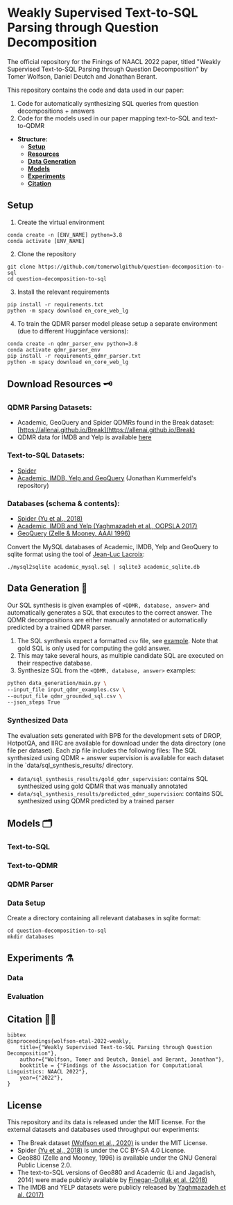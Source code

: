 # Weakly Supervised Text-to-SQL Parsing through Question Decomposition
The official repository for the Finings of NAACL 2022 paper, titled "Weakly Supervised Text-to-SQL Parsing through Question Decomposition" by Tomer Wolfson, Daniel Deutch and Jonathan Berant.

This repository contains the code and data used in our paper:

1. Code for automatically synthesizing SQL queries from question decompositions + answers
2. Code for the models used in our paper mapping text-to-SQL and text-to-QDMR 

* **Structure:**
	* [**Setup**](https://)
	* [**Resources**](https://)
	* [**Data Generation**](https://)
	* [**Models**](https://)
	* [**Experiments**](https://)
	* [**Citation**](https://)


## Setup

1. Create the virtual environment
```
conda create -n [ENV_NAME] python=3.8
conda activate [ENV_NAME]
```

2. Clone the repository
```
git clone https://github.com/tomerwolgithub/question-decomposition-to-sql
cd question-decomposition-to-sql
```

3. Install the relevant requirements 
```
pip install -r requirements.txt 
python -m spacy download en_core_web_lg
```

4. To train the QDMR parser model please setup a separate environment (due to different Hugginface versions):
```
conda create -n qdmr_parser_env python=3.8
conda activate qdmr_parser_env
pip install -r requirements_qdmr_parser.txt 
python -m spacy download en_core_web_lg
```

## Download Resources 🗝️

### QDMR Parsing Datasets:
* Academic, GeoQuery and Spider QDMRs found in the Break dataset: [https://allenai.github.io/Break](https://allenai.github.io/Break)
* QDMR data for IMDB and Yelp is available [here](/data/qdmr_annotation)

### Text-to-SQL Datasets:
* [Spider](https://yale-lily.github.io/spider)
* [Academic, IMDB, Yelp and GeoQuery](https://github.com/jkkummerfeld/text2sql-data/tree/master/data/original) (Jonathan Kummerfeld's repository)

### Databases (schema & contents):
* [Spider (Yu et al., 2018)](https://yale-lily.github.io/spider)
* [Academic, IMDB and Yelp (Yaghmazadeh et al., OOPSLA 2017)](https://drive.google.com/drive/folders/0B-2uoWxAwJGKY09kaEtTZU1nTWM)
* [GeoQuery (Zelle & Mooney, AAAI 1996)](https://github.com/jkkummerfeld/text2sql-data)

Convert the MySQL databases of Academic, IMDB, Yelp and GeoQuery to sqlite format using the tool of [Jean-Luc Lacroix](https://github.com/dumblob/mysql2sqlite):
```
./mysql2sqlite academic_mysql.sql | sqlite3 academic_sqlite.db
```

## Data Generation 🔨
Our SQL synthesis is given examples of `<QDMR, database, answer>` and automatically generates a SQL that executes to the correct answer.
The QDMR decompositions are either manually annotated or automatically predicted by a trained QDMR parser.

1. The SQL synthesis expect a formatted `csv` file, see [example](). Note that gold SQL is only used for computing the gold answer.
2. This may take several hours, as multiple candidate SQL are executed on their respective database.
3. Synthesize SQL from the `<QDMR, database, answer>` examples:

```bash
python data_generation/main.py \
--input_file input_qdmr_examples.csv \
--output_file qdmr_grounded_sql.csv \
--json_steps True
```

### Synthesized Data
The evaluation sets generated with BPB for the development sets of DROP, HotpotQA, and IIRC are available for download under the data directory (one file per dataset). Each zip file includes the following files:
The SQL synthesized using QDMR + answer supervision is available for each dataset in the `data/sql_synthesis_results/ directory. 
* `data/sql_synthesis_results/gold_qdmr_supervision`: contains SQL synthesized using gold QDMR that was manually annotated
* `data/sql_synthesis_results/predicted_qdmr_supervision`: contains SQL synthesized using QDMR predicted by a trained parser




## Models 🗂️

### Text-to-SQL 
### Text-to-QDMR
### QDMR Parser

### Data Setup

Create a directory containing all relevant databases in sqlite format:
```
cd question-decomposition-to-sql
mkdir databases
```

## Experiments ⚗️

### Data
### Evaluation

## Citation ✍🏽

```
bibtex
@inproceedings{wolfson-etal-2022-weakly,
    title={"Weakly Supervised Text-to-SQL Parsing through Question Decomposition"},
    author={"Wolfson, Tomer and Deutch, Daniel and Berant, Jonathan"},
    booktitle = {"Findings of the Association for Computational Linguistics: NAACL 2022"},
    year={"2022"},
}
```

## License 
This repository and its data is released under the MIT license.
For the external datasets and databases used throughput our experiments:
* The Break dataset [(Wolfson et al., 2020)](https://allenai.github.io/Break/) is under the MIT License. 
* Spider [(Yu et al., 2018)](https://yale-lily.github.io/spider) is under the CC BY-SA 4.0 License. 
* Geo880 (Zelle and Mooney, 1996) is available under the GNU General Public License 2.0.
* The text-to-SQL versions of Geo880 and Academic (Li and Jagadish, 2014) were made publicly available by [Finegan-Dollak et al. (2018)](https://github.com/jkkummerfeld/text2sql-data/)
* The IMDB and YELP datasets were publicly released by [Yaghmazadeh et al. (2017)](goo.gl/DbUBMM)
